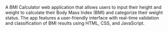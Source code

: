 A BMI Calculator web application that allows users to input their height and weight to calculate their Body Mass Index (BMI) and categorize their weight status. The app features a user-friendly interface with real-time validation and classification of BMI results using HTML, CSS, and JavaScript.